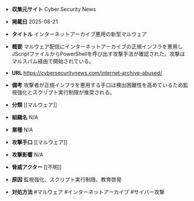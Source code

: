 - **収集元サイト**
Cyber Security News

- **掲載日**
2025-08-21

- **タイトル**
インターネットアーカイブ悪用の新型マルウェア

- **概要**
マルウェア配信にインターネットアーカイブの正規インフラを悪用しJScriptファイルからPowerShellを呼び出す攻撃手法が確認された。攻撃はマルスパム経由で開始されている。

- **URL**
https://cybersecuritynews.com/internet-archive-abused/

- **備考**
攻撃者が正規インフラを悪用する手口は検出困難性を高めているため監視強化とスクリプト実行制限が推奨される。

- **分類**
[[マルウェア]]

- **組織名**
N/A

- **業種**
N/A

- **攻撃手口**
[[マルウェア]]

- **攻撃影響**
N/A

- **脅威アクター**
[[不明]]

- **原因**
監視強化、スクリプト実行制限、教育啓発

- **対処方法**
#マルウェア #インターネットアーカイブ #サイバー攻撃
